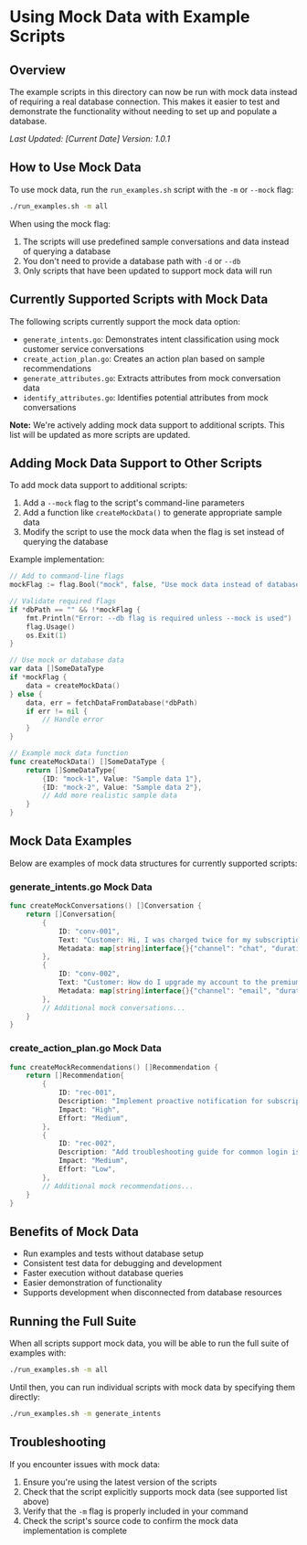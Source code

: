 # Using Mock Data with Example Scripts

## Overview

The example scripts in this directory can now be run with mock data instead of requiring a real database connection. This makes it easier to test and demonstrate the functionality without needing to set up and populate a database.

_Last Updated: [Current Date]_
_Version: 1.0.1_

## How to Use Mock Data

To use mock data, run the `run_examples.sh` script with the `-m` or `--mock` flag:

```bash
./run_examples.sh -m all
```

When using the mock flag:
1. The scripts will use predefined sample conversations and data instead of querying a database
2. You don't need to provide a database path with `-d` or `--db`
3. Only scripts that have been updated to support mock data will run

## Currently Supported Scripts with Mock Data

The following scripts currently support the mock data option:

- `generate_intents.go`: Demonstrates intent classification using mock customer service conversations
- `create_action_plan.go`: Creates an action plan based on sample recommendations
- `generate_attributes.go`: Extracts attributes from mock conversation data
- `identify_attributes.go`: Identifies potential attributes from mock conversations

**Note:** We're actively adding mock data support to additional scripts. This list will be updated as more scripts are updated.

## Adding Mock Data Support to Other Scripts

To add mock data support to additional scripts:

1. Add a `--mock` flag to the script's command-line parameters
2. Add a function like `createMockData()` to generate appropriate sample data
3. Modify the script to use the mock data when the flag is set instead of querying the database

Example implementation:

```go
// Add to command-line flags
mockFlag := flag.Bool("mock", false, "Use mock data instead of database")

// Validate required flags
if *dbPath == "" && !*mockFlag {
    fmt.Println("Error: --db flag is required unless --mock is used")
    flag.Usage()
    os.Exit(1)
}

// Use mock or database data
var data []SomeDataType
if *mockFlag {
    data = createMockData()
} else {
    data, err = fetchDataFromDatabase(*dbPath)
    if err != nil {
        // Handle error
    }
}

// Example mock data function
func createMockData() []SomeDataType {
    return []SomeDataType{
        {ID: "mock-1", Value: "Sample data 1"},
        {ID: "mock-2", Value: "Sample data 2"},
        // Add more realistic sample data
    }
}
```

## Mock Data Examples

Below are examples of mock data structures for currently supported scripts:

### generate_intents.go Mock Data

```go
func createMockConversations() []Conversation {
    return []Conversation{
        {
            ID: "conv-001",
            Text: "Customer: Hi, I was charged twice for my subscription last month.\nAgent: I'm sorry to hear that. Let me check your account.",
            Metadata: map[string]interface{}{"channel": "chat", "duration": 350},
        },
        {
            ID: "conv-002",
            Text: "Customer: How do I upgrade my account to the premium version?\nAgent: I'd be happy to help with that upgrade.",
            Metadata: map[string]interface{}{"channel": "email", "duration": 620},
        },
        // Additional mock conversations...
    }
}
```

### create_action_plan.go Mock Data

```go
func createMockRecommendations() []Recommendation {
    return []Recommendation{
        {
            ID: "rec-001",
            Description: "Implement proactive notification for subscription renewals",
            Impact: "High",
            Effort: "Medium",
        },
        {
            ID: "rec-002",
            Description: "Add troubleshooting guide for common login issues",
            Impact: "Medium",
            Effort: "Low",
        },
        // Additional mock recommendations...
    }
}
```

## Benefits of Mock Data

- Run examples and tests without database setup
- Consistent test data for debugging and development
- Faster execution without database queries
- Easier demonstration of functionality
- Supports development when disconnected from database resources

## Running the Full Suite

When all scripts support mock data, you will be able to run the full suite of examples with:

```bash
./run_examples.sh -m all
```

Until then, you can run individual scripts with mock data by specifying them directly:

```bash
./run_examples.sh -m generate_intents
```

## Troubleshooting

If you encounter issues with mock data:

1. Ensure you're using the latest version of the scripts
2. Check that the script explicitly supports mock data (see supported list above)
3. Verify that the `-m` flag is properly included in your command
4. Check the script's source code to confirm the mock data implementation is complete 